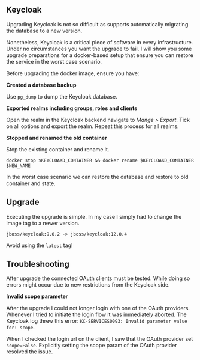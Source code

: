 ## Keycloak

Upgrading Keycloak is not so difficult as supports automatically migrating the database to a new version.

Nonetheless, Keycloak is a critical piece of software in every infrastructure. Under no circumstances you want the upgrade to fail. I will show you some upgrade preparations for a docker-based setup that ensure you can restore the service in the worst case scenario.

Before upgrading the docker image, ensure you have:

**Created a database backup**

Use `pg_dump` to dump the Keycloak database. 

**Exported realms including groups, roles and clients**

Open the realm in the Keycloak backend navigate to *Mange > Export*. Tick on all options and export the realm. Repeat this process for all realms.

**Stopped and renamed the old container**

Stop the existing container and rename it.

`docker stop $KEYCLOAKD_CONTAINER && docker rename $KEYCLOAKD_CONTAINER $NEW_NAME`

In the worst case scenario we can restore the database and restore to old container and state.

## Upgrade

Executing the upgrade is simple. In my case I simply had to change the image tag to a newer version.

`jboss/keycloak:9.0.2 -> jboss/keycloak:12.0.4`

Avoid using the `latest` tag!

## Troubleshooting

After upgrade the connected OAuth clients must be tested. While doing so errors might occur due to new restrictions from the Keycloak side.

**Invalid scope parameter**

After the upgrade I could not longer login with one of the OAuth providers. Whenever I tried to initiate the login flow it was immediately aborted. The Keycloak log threw this error: `KC-SERVICES0093: Invalid parameter value for: scope`.

When I checked the login url on the client, I saw that the OAuth provider set `scope=False`. Explicitly setting the scope param of the OAuth provider resolved the issue.
